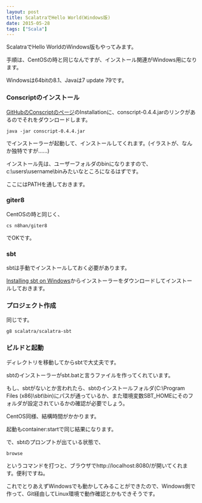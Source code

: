 ```yaml
---
layout: post
title: ScalatraでHello World(Windows版)
date: 2015-05-28
tags: ["Scala"]
---
```


ScalatraでHello WorldのWindows版もやってみます。

手順は、CentOSの時と同じなんですが、インストール関連がWindows用になります。  

Windowsは64bitの8.1、Javaは7 update 79です。

### Conscriptのインストール

[GitHubのConscriptのページ](https://github.com/n8han/conscript)のInstallationに、conscript-0.4.4.jarのリンクがあるのでそれをダウンロードします。

    java -jar conscript-0.4.4.jar

でインストーラーが起動して、インストールしてくれます。(イラストが、なんか独特ですが......)  

インストール先は、ユーザーフォルダのbinになりますので、c:\users\username\binみたいなところになるはずです。  

ここにはPATHを通しておきます。

### giter8

CentOSの時と同じく、

    cs n8han/giter8

でOKです。

### sbt

sbtは手動でインストールしておく必要があります。  

[Installing sbt on Windows](http://www.scala-sbt.org/release/tutorial/Installing-sbt-on-Windows.html)からインストーラーをダウンロードしてインストールしておきます。

### プロジェクト作成

同じです。

    g8 scalatra/scalatra-sbt

### ビルドと起動

ディレクトリを移動してからsbtで大丈夫です。  

sbtのインストーラーがsbt.batと言うファイルを作ってくれています。  

もし、sbtがないとか言われたら、sbtのインストールフォルダ(C:\Program Files (x86)\sbt\bin)にパスが通っているか、また環境変数SBT_HOMEにそのフォルダが設定されているかの確認が必要でしょう。  

CentOS同様、結構時間がかかります。

起動もcontainer:startで同じ結果になります。

で、sbtのプロンプトが出ている状態で、

    browse

というコマンドを打つと、ブラウザでhttp://localhost:8080/が開いてくれます。便利ですね。

これでとりあえずWindowsでも動かしてみることができたので、Windows側で作って、Git経由してLinux環境で動作確認とかもできそうです。